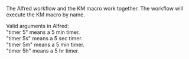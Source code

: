 The Alfred workflow and the KM macro work together. The workflow will execute the KM macro by name.

Valid arguments in Alfred:  
"timer 5" means a 5 min timer.  
"timer 5s" means a 5 sec timer.  
"timer 5m" means a 5 min timer.  
"timer 5h" means a 5 hr timer.  
